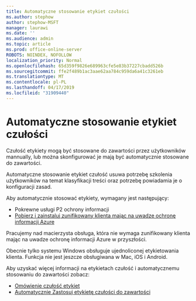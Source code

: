 ```yaml
---
title: Automatyczne stosowanie etykiet czułości
ms.author: stephow
author: stephow-MSFT
manager: laurawi
ms.date: ''
ms.audience: admin
ms.topic: article
ms.prod: office-online-server
ROBOTS: NOINDEX, NOFOLLOW
localization_priority: Normal
ms.openlocfilehash: 65d359f9826e689963cfe5e83b37227cbadd526b
ms.sourcegitcommit: ffe2f489b1ac3aae62aa784c959da6a41c3261eb
ms.translationtype: MT
ms.contentlocale: pl-PL
ms.lasthandoff: 04/17/2019
ms.locfileid: "31909440"
---
```

# <a name="auto-apply-sensitivity-labels"></a>Automatyczne stosowanie etykiet czułości

Czułość etykiety mogą być stosowane do zawartości przez użytkowników mannually, lub można skonfigurować je mają być automatycznie stosowane do zawartości.

Automatyczne stosowanie etykiet czułość usuwa potrzebę szkolenia użytkowników na temat klasyfikacji treści oraz potrzebę powiadamia je o konfiguracji zasad.

Aby automatycznie stosować etykiety, wymagany jest następujący:

- Pokrewne usługi P2 ochrony informacji
- [Pobierz i zainstaluj zunifikowany klienta mając na uwadze ochronę informacji Azure](https://docs.microsoft.com/en-us/azure/information-protection/rms-client/install-unifiedlabelingclient-app)

Pracujemy nad macierzysta obsługa, która nie wymaga zunifikowany klienta mając na uwadze ochronę informacji Azure w przyszłości.

Obecnie tylko systemu Windows obsługuje ujednoliconej etykietowania klienta.  Funkcja nie jest jeszcze obsługiwana w Mac, iOS i Android.

Aby uzyskać więcej informacji na etykietach czułość i automatycznemu stosowaniu do zawartości zobacz:

- [Omówienie czułość etykiet](https://docs.microsoft.com/en-us/office365/securitycompliance/sensitivity-labels)
- [Automatycznie Zastosuj etykietę czułości do zawartości](https://docs.microsoft.com/en-us/office365/securitycompliance/apply_sensitivity_label_automatically)
